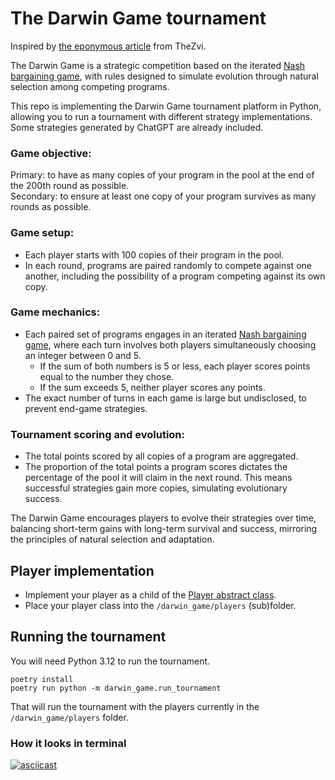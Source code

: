 # The Darwin Game tournament
Inspired by [the eponymous article](https://thezvi.wordpress.com/2017/11/15/the-darwin-game/) from TheZvi.

The Darwin Game is a strategic competition based on the iterated [Nash bargaining game](https://en.wikipedia.org/wiki/Cooperative_bargaining#Nash_bargaining_game), with rules designed to simulate evolution through natural selection among competing programs.

This repo is implementing the Darwin Game tournament platform in Python, allowing you to run a tournament with different strategy implementations. Some strategies generated by ChatGPT are already included.

### Game objective:
Primary: to have as many copies of your program in the pool at the end of the 200th round as possible.  
Secondary: to ensure at least one copy of your program survives as many rounds as possible.

### Game setup:
- Each player starts with 100 copies of their program in the pool.
- In each round, programs are paired randomly to compete against one another, including the possibility of a program competing against its own copy.

### Game mechanics:
- Each paired set of programs engages in an iterated [Nash bargaining game](https://en.wikipedia.org/wiki/Cooperative_bargaining#Nash_bargaining_game), where each turn involves both players simultaneously choosing an integer between 0 and 5.
  - If the sum of both numbers is 5 or less, each player scores points equal to the number they chose.
  - If the sum exceeds 5, neither player scores any points.
- The exact number of turns in each game is large but undisclosed, to prevent end-game strategies.

### Tournament scoring and evolution:
- The total points scored by all copies of a program are aggregated.
- The proportion of the total points a program scores dictates the percentage of the pool it will claim in the next round. This means successful strategies gain more copies, simulating evolutionary success.

The Darwin Game encourages players to evolve their strategies over time, balancing short-term gains with long-term survival and success, mirroring the principles of natural selection and adaptation.

## Player implementation
- Implement your player as a child of the [Player abstract class](./darwin_game/models/player.py).
- Place your player class into the `/darwin_game/players` (sub)folder.

## Running the tournament
You will need Python 3.12 to run the tournament.
```
poetry install
poetry run python -m darwin_game.run_tournament
```
That will run the tournament with the players currently in the `/darwin_game/players` folder.

### How it looks in terminal
[![asciicast](https://asciinema.org/a/FpP3ZgAkRs6oAiH1YBvcXZhf8.svg)](https://asciinema.org/a/FpP3ZgAkRs6oAiH1YBvcXZhf8)